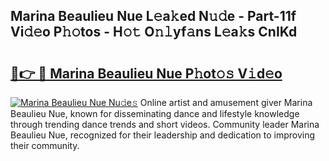 ## Marina Beaulieu Nue L𝚎a𝚔ed N𝚞𝚍e - Part-11f Vi𝚍𝚎o P𝚑𝚘tos - H𝚘𝚝 O𝚗𝚕yf𝚊ns L𝚎a𝚔s CnIKd

# <h2><a href="http://kfba77.oniu.top/?m=Marina+Beaulieu+Nue">🔗👉 🔴 Marina Beaulieu Nue P𝚑ot𝚘𝚜 V𝚒d𝚎o</a></h2>

[![Marina Beaulieu Nue Nu𝚍e𝚜](https://i.imgur.com/0qMVB7G.gif)](http://kfba77.oniu.top/?m=Marina+Beaulieu+Nue)
Online artist and amusement giver Marina Beaulieu Nue, known for disseminating dance and lifestyle knowledge through trending dance trends and short videos. Community leader Marina Beaulieu Nue, recognized for their leadership and dedication to improving their community.  
